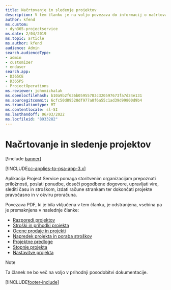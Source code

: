 ```yaml
---
title: Načrtovanje in sledenje projektov
description: V tem članku je na voljo povezava do informacij o načrtovanju in sledenju v aplikaciji Project Service Automation.
author: kfend
ms.custom:
- dyn365-projectservice
ms.date: 2/04/2019
ms.topic: article
ms.author: kfend
audience: Admin
search.audienceType:
- admin
- customizer
- enduser
search.app:
- D365CE
- D365PS
- ProjectOperations
ms.reviewer: johnmichalak
ms.openlocfilehash: b10a9b2f636b05955783c320597673fa7d24e131
ms.sourcegitcommit: 6cfc50d89528df977a8f6a55c1ad39d99800d9b4
ms.translationtype: MT
ms.contentlocale: sl-SI
ms.lasthandoff: 06/03/2022
ms.locfileid: "8933282"
---
```

# <a name="project-planning-and-tracking"></a>Načrtovanje in sledenje projektov

[!include [banner](../../includes/psa-now-project-operations.md)]

[!INCLUDE[cc-applies-to-psa-app-3.x](../../includes/cc-applies-to-psa-app-3x.md)]

Aplikacija Project Service pomaga storitvenim organizacijam prepoznati priložnosti, poslati ponudbe, doseči pogodbene dogovore, upravljati vire, slediti času in stroškom, izdati račune strankam ter dokončati projekte pravočasno in v okviru proračuna. 

Povezava PDF, ki je bila vključena v tem članku, je odstranjena, vsebina pa je premaknjena v naslednje članke:

- [Razporedi projektov](../project-creating.md)
- [Stroški in prihodki projekta](../project-estimating.md)
- [Ocene prodaje in projekti](../project-leveraging.md)
- [Napredek projekta in poraba stroškov](../project-tracking.md)
- [Projektne predloge](../project-templates.md)
- [Stopnje projekta](../project-stages.md)
- [Nastavitve projekta](../project-settings.md)

> [!NOTE]
> Ta članek ne bo več na voljo v prihodnji posodobitvi dokumentacije. 


[!INCLUDE[footer-include](../../includes/footer-banner.md)]

